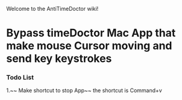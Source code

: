 Welcome to the AntiTimeDoctor wiki!

# **Bypass timeDoctor Mac App that make mouse Cursor moving and send key keystrokes**


### Todo List 
1.~~ Make shortcut to stop App~~  the shortcut is Command+v
